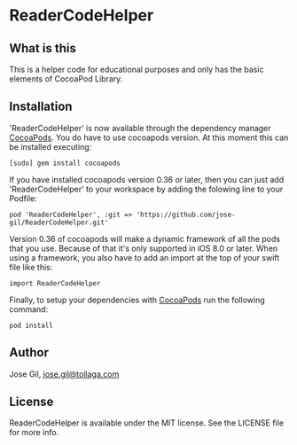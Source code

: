 # ReaderCodeHelper

## What is this 

This is a helper code for educational purposes and only has the basic elements of CocoaPod Library. 

## Installation

'ReaderCodeHelper' is now available through the dependency manager [CocoaPods](http://cocoapods.org). 
You do have to use cocoapods version. At this moment this can be installed executing:

```
[sudo] gem install cocoapods
```

If you have installed cocoapods version 0.36 or later, then you can just add 'ReaderCodeHelper'  to your workspace by adding the folowing line to your Podfile:

```
pod 'ReaderCodeHelper', :git => 'https://github.com/jose-gil/ReaderCodeHelper.git'
```

Version 0.36 of cocoapods will make a dynamic framework of all the pods that you use. Because of that it's only supported in iOS 8.0 or later. When using a framework, you also have to add an import at the top of your swift file like this:

```
import ReaderCodeHelper
```

Finally, to setup your dependencies  with [CocoaPods](http://cocoapods.org) run the following command:

```
pod install
```


## Author

Jose Gil, jose.gil@tollaga.com

## License

ReaderCodeHelper is available under the MIT license. See the LICENSE file for more info.

